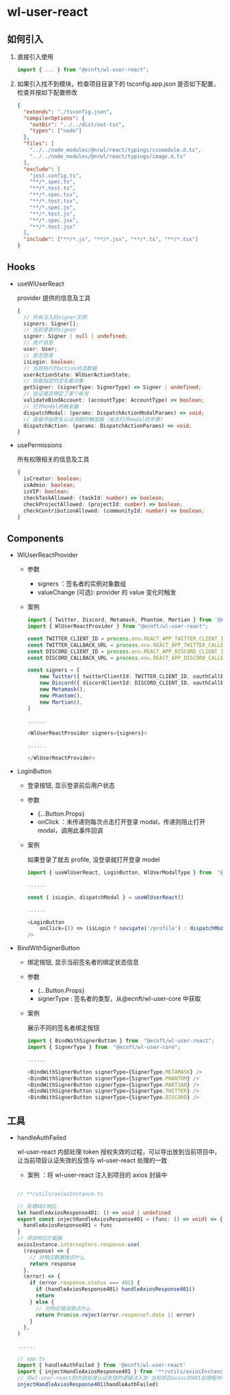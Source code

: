 <!--
 * @Author: shixuewen friendlysxw@163.com
 * @Date: 2022-10-21 15:03:44
 * @LastEditors: shixuewen friendlysxw@163.com
 * @LastEditTime: 2022-10-24 10:44:14
 * @Description: file description
-->

# wl-user-react

## 如何引入

1. 直接引入使用
   ```typescript
   import { ... } from "@ecnft/wl-user-react";
   ```
2. 如果引入找不到模块，检查项目目录下的 tsconfig.app.json 是否如下配置，检查并按如下配置修改
   ```json
   {
     "extends": "./tsconfig.json",
     "compilerOptions": {
       "outDir": "../../dist/out-tsc",
       "types": ["node"]
     },
     "files": [
       "../../node_modules/@nrwl/react/typings/cssmodule.d.ts",
       "../../node_modules/@nrwl/react/typings/image.d.ts"
     ],
     "exclude": [
       "jest.config.ts",
       "**/*.spec.ts",
       "**/*.test.ts",
       "**/*.spec.tsx",
       "**/*.test.tsx",
       "**/*.spec.js",
       "**/*.test.js",
       "**/*.spec.jsx",
       "**/*.test.jsx"
     ],
     "include": ["**/*.js", "**/*.jsx", "**/*.ts", "**/*.tsx"]
   }
   ```

## Hooks

- useWlUserReact

  provider 提供的信息及工具

  ```typescript
  {
    // 所有注入的signer实例
    signers: Signer[];
    // 当前登录的signer
    signer: Signer | null | undefined;
    // 用户信息
    user: User;
    // 是否登录
    isLogin: boolean;
    // 当前执行的action状态数据
    userActionState: WlUserActionState;
    // 获取指定的签名者对象
    getSigner: (signerType: SignerType) => Signer | undefined;
    // 验证是否绑定了某个账号
    validateBindAccount: (accountType: AccountType) => boolean;
    // 打开modal的触发器
    dispatchModal: (params: DispatchActionModalParams) => void;
    // 直接开始签名认证流程的触发器（省去打开modal的步骤）
    dispatchAction: (params: DispatchActionParams) => void;
  }
  ```

- usePermissions

  所有权限相关的信息及工具

  ```typescript
  {
    isCreator: boolean;
    isAdmin: boolean;
    isVIP: boolean;
    checkTaskAllowed: (taskId: number) => boolean;
    checkProjectAllowed: (projectId: number) => boolean;
    checkContributionAllowed: (communityId: number) => boolean;
  }
  ```

## Components

- WlUserReactProvider

  - 参数
    - signers ：签名者的实例对象数组
    - valueChange (可选): provider 的 value 变化时触发
  - 案例

    ```typescript
    import { Twitter, Discord, Metamask, Phantom, Martian } from '@ecnft/wl-user-core'
    import { WlUserReactProvider } from "@ecnft/wl-user-react";

    const TWITTER_CLIENT_ID = process.env.REACT_APP_TWITTER_CLIENT_ID || ''
    const TWITTER_CALLBACK_URL = process.env.REACT_APP_TWITTER_CALLBACK_URL || ''
    const DISCORD_CLIENT_ID = process.env.REACT_APP_DISCORD_CLIENT_ID || ''
    const DISCORD_CALLBACK_URL = process.env.REACT_APP_DISCORD_CALLBACK_URL || ''

    const signers = [
        new Twitter({ twitterClientId: TWITTER_CLIENT_ID, oauthCallbackUri: TWITTER_CALLBACK_URL }),
        new Discord({ discordClientId: DISCORD_CLIENT_ID, oauthCallbackUri: DISCORD_CALLBACK_URL }),
        new Metamask(),
        new Phantom(),
        new Martian(),
    ]

    ......

    <WlUserReactProvider signers={signers}>

    ......

    </WlUserReactProvider>
    ```

- LoginButton

  - 登录按钮, 显示登录前后用户状态
  - 参数
    - {...Button.Props}
    - onClick ：未传递则每次点击打开登录 modal，传递则阻止打开 modal，调用此事件回调
  - 案例

    如果登录了就去 profile, 没登录就打开登录 model

    ```typescript
    import { useWlUserReact, LoginButton, WlUserModalType } from  "@ecnft/wl-user-react";

    ......

    const { isLogin, dispatchModal } = useWlUserReact()

    ......

    <LoginButton
        onClick={() => (isLogin ? navigate('/profile') : dispatchModal({ type: WlUserModalType.LOGIN }))}
    />
    ```

- BindWithSignerButton

  - 绑定按钮, 显示当前签名者的绑定状态信息
  - 参数
    - {...Button.Props}
    - signerType : 签名者的类型，从@ecnft/wl-user-core 中获取
  - 案例

    展示不同的签名者绑定按钮

    ```typescript
    import { BindWithSignerButton } from  "@ecnft/wl-user-react";
    import { SignerType } from  "@ecnft/wl-user-core";

    ......

    <BindWithSignerButton signerType={SignerType.METAMASK} />
    <BindWithSignerButton signerType={SignerType.PHANTOM} />
    <BindWithSignerButton signerType={SignerType.MARTIAN} />
    <BindWithSignerButton signerType={SignerType.TWITTER} />
    <BindWithSignerButton signerType={SignerType.DISCORD} />

    ```

## 工具

- handleAuthFailed

  wl-user-react 内部处理 token 授权失效的过程，可以导出放到当前项目中，让当前项目认证失效的反馈与 wl-user-react 处理的一致

  - 案例 ：将 wl-user-react 注入到项目的 axios 封装中

  ```typescript

  // **/utils/axiosInstance.ts

  // 处理401响应
  let handleAxiosResponse401: () => void | undefined
  export const injectHandleAxiosResponse401 = (func: () => void) => {
    handleAxiosResponse401 = func
  }
  // 添加响应拦截器
  axiosInstance.interceptors.response.use(
    (response) => {
      // 对响应数据做点什么
      return response
    },
    (error) => {
      if (error.response.status === 401) {
        if (handleAxiosResponse401) handleAxiosResponse401()
        return
      } else {
        // 对响应错误做点什么
        return Promise.reject(error.response?.data || error)
      }
    },
  )

  ......

  // app.ts
  import { handleAuthFailed } from '@ecnft/wl-user-react'
  import { injectHandleAxiosResponse401 } from '**/utils/axiosInstance.ts'
  // 将wl-user-react的内部处理认证失效的逻辑注入到 当前项目axios的401处理程序中
  injectHandleAxiosResponse401(handleAuthFailed)

  ```
